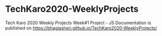 # TechKaro2020-WeeklyProjects
Tech Karo 2020 Weekly Projects
Week#1 Project - JS Documentation is published on https://bhagiasheri.github.io/TechKaro2020-WeeklyProjects/
